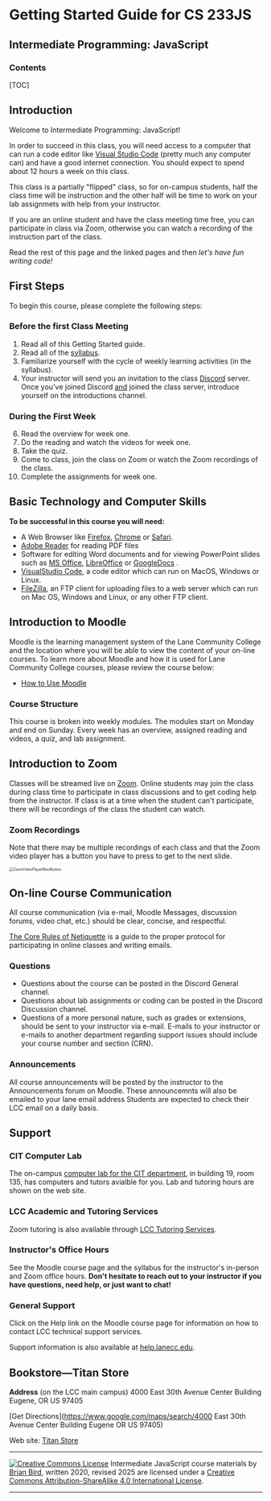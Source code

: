 <h1>Getting Started Guide for CS 233JS</h1>

<h2>Intermediate Programming: JavaScript</h2>

<h3>Contents</h3>

[TOC]

## Introduction

Welcome to Intermediate Programming: JavaScript!

In order to succeed in this class, you will need access to a computer that can run a code editor like [Visual Studio Code](https://code.visualstudio.com/) (pretty much any computer can) and have a good internet connection. You should expect to spend about 12 hours a week on this class.

This class is a partially "flipped" class, so for on-campus students, half the class time will be instruction and the other half will be time to work on your lab assignmets with help from your instructor.

If you are an online student and have the class meeting time free, you can participate in class via Zoom, otherwise you can watch a recording of the instruction part of the class.

Read the rest of this page and the linked pages and then *let's have fun writing code!*

## First Steps

To begin this course, please complete the following steps:

### Before the first Class Meeting

1. Read all of this Getting Started guide.
2. Read all of the [syllabus](CS233JS_Syllabus.html).
4. Familiarize yourself with the cycle of weekly learning activities (in the syllabus).
5. Your instructor will send you an invitation to the class [Discord](https://discord.com/) server. Once you've joined Discord <u>and</u> joined the class server, introduce yourself on the introductions channel.

### During the First Week

6. Read the overview for week one.
7. Do the reading and watch the videos for week one.
8. Take the quiz.
9. Come to class, join the class on Zoom or watch the Zoom recordings of the class.
10. Complete the assignments for week one.



## Basic Technology and Computer Skills

**To be successful in this course you will need:**

- A Web Browser like [Firefox](https://www.mozilla.org/en-US/firefox/new/), [Chrome](https://www.google.com/chrome/) or [Safari](https://www.apple.com/safari/).
- [Adobe Reader](http://get.adobe.com/reader/) for reading PDF files
- Software for editing Word documents and for viewing PowerPoint slides such as [MS Office](https://help.lanecc.edu/TDClient/389/Portal/KB/ArticleDet?ID=5328), [LibreOffice](https://www.libreoffice.org/) or [GoogleDocs](https://www.google.com/accounts/ServiceLogin?service=writely&passive=1209600&continue=http://docs.google.com/&followup=http://docs.google.com/&ltmpl=homepage) .
- [VisualStudio Code](https://code.visualstudio.com), a code editor which can run on MacOS, Windows or Linux.
-  [FileZilla](https://filezilla-project.org), an FTP client for uploading files to a web server which can run on Mac OS, Windows and Linux, or any other FTP client.



## Introduction to Moodle

Moodle is the learning management system of the Lane Community College and the location where you will be able to view the content of your on-line  courses. To learn more about Moodle and how it is used for Lane  Community College courses, please review the course below:

- [How to Use Moodle](https://www.lanecc.edu/programs-academics/online-distance-learning/moodle-how-access-your-classes)

### Course Structure

This course is broken into weekly modules. The modules start on Monday and end on Sunday. Every week has an overview, assigned reading and videos, a quiz, and lab assignment.

## Introduction to Zoom

Classes will be streamed live on [Zoom](https://www.zoom.com/?lang=en-US). Online students may join the class during class time to participate in class discussions and to get coding help from the instructor. If class is at a time when the student can't participate, there will be recordings of the class the student can watch. 

### Zoom Recordings

Note that there may be multiple recordings of each class and that the Zoom video player has a button you have to press to get to the next slide.

<img src="/Volumes/DataCard/Repos/CS233JS-Repos/CS233JS-CourseMaterials/Images/ZoomVideoPlayerNextButton.png" alt="ZoomVideoPlayerNextButton" style="zoom:50%;" />

## On-line Course Communication

All course communication (via e-mail, Moodle Messages, discussion  forums, video chat, etc.) should be clear, concise, and respectful.

[The Core Rules of Netiquette](http://www.albion.com/netiquette/corerules.html) is a guide to the proper protocol for participating in online classes and writing emails.

### Questions 

- Questions about the course can be posted in the Discord General channel. 
- Questions about lab assignments or coding can be posted in the Discord Discussion channel.
- Questions of a more personal nature, such as grades or extensions,  should be sent to your instructor via e-mail. E-mails to your instructor or e-mails to another department regarding support issues should include your course number and section (CRN).

### Announcements

All course announcements will be posted by the instructor to the Announcements forum on Moodle. These announcemnts will also be emailed to your lane email address Students are expected to check their LCC email on a daily basis. 

## Support
### CIT Computer Lab

The on-campus [computer lab for the CIT department](https://www.lanecc.edu/programs-academics/academic-departments/business-technology-and-trades/computer-information-technology/cit-computer-lab), in building 19, room 135, has computers and tutors avialble for you. Lab and tutoring hours are shown on the web site.

### LCC Academic and Tutoring Services

Zoom tutoring is also available through [LCC Tutoring Services](https://www.lanecc.edu/tutor).

### Instructor's Office Hours

See the Moodle course page and the syllabus for the instructor's in-person and Zoom office hours. **Don't hesitate to reach out to your instructor if you have questions, need help, or just want to chat!**

### General Support
Click on the Help link on the Moodle course page for information on how to contact LCC technical support services. 

Support information is also available at [help.lanecc.edu](https://help.lanecc.edu/).



## Bookstore&mdash;Titan Store

**Address** (on the LCC main campus)
4000 East 30th Avenue
Center Building
Eugene, OR  US  97405

[Get Directions](https://www.google.com/maps/search/4000 East 30th Avenue Center Building Eugene OR US 97405)

Web site: [Titan Store](https://www.bkstr.com/laneccstore)



------

[![Creative Commons License](https://i.creativecommons.org/l/by-sa/4.0/88x31.png)](http://creativecommons.org/licenses/by-sa/4.0/) Intermediate JavaScript course materials by [Brian Bird](https://profbird.dev), written 2020, revised <time>2025</time> are licensed under a [Creative Commons Attribution-ShareAlike 4.0 International License](http://creativecommons.org/licenses/by-sa/4.0/). 

---

 